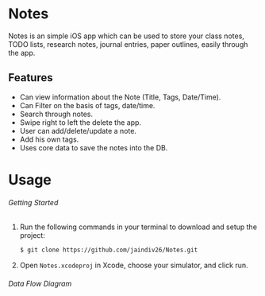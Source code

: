 # Notes

Notes is an simple iOS app which can be used to store your class notes, TODO lists, research notes, journal entries, paper outlines, easily through the app.

## Features

* Can view information about the Note (Title, Tags, Date/Time).
* Can Filter on the basis of tags, date/time.
* Search through notes.
* Swipe right to left the delete the app.
* User can add/delete/update a note.
* Add his own tags.
* Uses core data to save the notes into the DB.

# Usage 

###### Getting Started

1. Run the following commands in your terminal to download and setup the project:

	```bash
	$ git clone https://github.com/jaindiv26/Notes.git
	```
2. Open `Notes.xcodeproj` in Xcode, choose your simulator, and click run.

###### Data Flow Diagram


